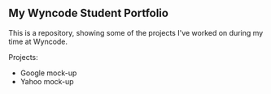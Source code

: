 ## My Wyncode Student Portfolio


This is a repository, showing some of the projects I've worked on during my time at Wyncode.


Projects:
- Google mock-up
- Yahoo mock-up

